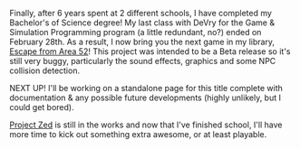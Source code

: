 <html><body><p>Finally, after 6 years spent at 2 different schools, I have completed my Bachelor's of Science degree! My last class with DeVry for the Game &amp; Simulation Programming program (a little redundant, no?) ended on February 28th. As a result, I now bring you the next game in my library, <a href="https://games.wiseeyesent.com/projects/games/ea52/">Escape from Area 52</a>! This project was intended to be a Beta release so it's still very buggy, particularly the sound effects, graphics and some NPC collision detection.

NEXT UP!
I'll be working on a standalone page for this title complete with documentation &amp; any possible future developments (highly unlikely, but I could get bored).

<a href="https://games.wiseeyesent.com/projects/games/zed/">Project Zed</a> is still in the works and now that I've finished school, I'll have more time to kick out something extra awesome, or at least playable.</p></body></html>
